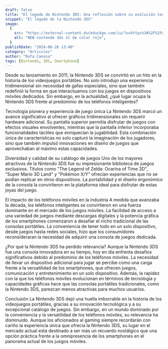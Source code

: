 ```yaml
---
draft: false
title: "El legado de Nintendo 3DS: Una reflexión sobre su evolución tecnológica y su relevancia"
snippet: "El legado de la Nintendo 3DS"
image:
  {
    src: "https://external-content.duckduckgo.com/iu/?u=https%3A%2F%2Fwww.bhphotovideo.com%2Fimages%2Fimages2500x2500%2Fnintendo_redsraaa_3ds_xl_game_system_1113511.jpg&f=1&nofb=1&ipt=227f6a28cf4e7a815c9cdc3f65e17a7b826dd8a3d6bbce43eb1006a4035df99d&ipo=images",
    alt: "NEW nintendo 3ds xl de color rojo",
  }
publishDate: "2024-06-26 13:40"
category: "Articulos"
author: "Rafa Canosa"
tags: [Nintendo, 3DS, Smartphone]
---
```


Desde su lanzamiento en 2011, la Nintendo 3DS se convirtió en un hito en la historia de los videojuegos portátiles. No solo introdujo una experiencia tridimensional sin necesidad de gafas especiales, sino que también redefinió la forma en que interactuamos con los juegos en dispositivos móviles dedicados. Sin embargo, en la actualidad, ¿qué lugar ocupa la Nintendo 3DS frente al predominio de los teléfonos inteligentes?

Tecnología pionera y experiencia de juego única
La Nintendo 3DS marcó un avance significativo al ofrecer gráficos tridimensionales sin requerir hardware adicional. Su pantalla superior permitía disfrutar de juegos con efectos visuales envolventes, mientras que la pantalla inferior incorporaba funcionalidades táctiles que enriquecían la jugabilidad. Esta combinación única de características no solo capturó la imaginación de los jugadores, sino que también impulsó innovaciones en diseño de juegos que aprovechaban al máximo estas capacidades.

Diversidad y calidad de su catálogo de juegos
Uno de los mayores atractivos de la Nintendo 3DS fue su impresionante biblioteca de juegos exclusivos. Títulos como "The Legend of Zelda: Ocarina of Time 3D", "Super Mario 3D Land" y "Pokémon X/Y" ofrecían experiencias que no se podían replicar en otros dispositivos. La portabilidad y el diseño ergonómico de la consola la convirtieron en la plataforma ideal para disfrutar de estas joyas del juego.

El impacto de los teléfonos móviles en la industria
A medida que avanzaba la década, los teléfonos inteligentes se convirtieron en una fuerza dominante en el mercado de los juegos móviles. La facilidad de acceso a una variedad de juegos mediante descargas digitales y la potencia gráfica de los smartphones comenzaron a desafiar el nicho tradicional de las consolas portátiles. La conveniencia de tener todo en un solo dispositivo, desde juegos hasta redes sociales, hizo que los consumidores reconsideraran la necesidad de adquirir una consola de juegos dedicada.

¿Por qué la Nintendo 3DS ha perdido relevancia?
Aunque la Nintendo 3DS fue una consola innovadora en su tiempo, hoy en día enfrenta desafíos significativos debido al predominio de los teléfonos móviles. La necesidad de llevar un dispositivo adicional para jugar se percibe como una carga frente a la versatilidad de los smartphones, que ofrecen juegos, comunicación y entretenimiento en un solo dispositivo. Además, la rapidez con la que los teléfonos móviles evolucionan en términos de tecnología y capacidades gráficas hace que las consolas portátiles tradicionales, como la Nintendo 3DS, parezcan menos atractivas para muchos usuarios.

Conclusión
La Nintendo 3DS dejó una huella imborrable en la historia de los videojuegos portátiles, gracias a su innovación tecnológica y a su excepcional catálogo de juegos. Sin embargo, en un mundo dominado por la conveniencia y la versatilidad de los teléfonos móviles, su relevancia ha disminuido. Aunque los aficionados al gaming siempre recordarán con cariño la experiencia única que ofrecía la Nintendo 3DS, su lugar en el mercado actual está destinado a ser más un recuerdo nostálgico que una opción práctica frente a la omnipresencia de los smartphones en el panorama actual de los juegos móviles.
